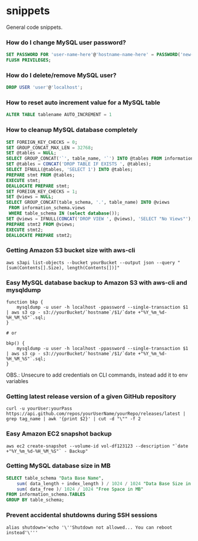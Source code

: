 # snippets
General code snippets.

### How do I change MySQL user password?
```sql
SET PASSWORD FOR 'user-name-here'@'hostname-name-here' = PASSWORD('new-password-here');
FLUSH PRIVILEGES;
```

### How do I delete/remove MySQL user?
```sql
DROP USER 'user'@'localhost';
```

### How to reset auto increment value for a MySQL table

```sql
ALTER TABLE tablename AUTO_INCREMENT = 1
```

### How to cleanup MySQL database completely

```sql
SET FOREIGN_KEY_CHECKS = 0;
SET GROUP_CONCAT_MAX_LEN = 32768;
SET @tables = NULL;
SELECT GROUP_CONCAT('`', table_name, '`') INTO @tables FROM information_schema.tables WHERE table_schema = (SELECT DATABASE());
SET @tables = CONCAT('DROP TABLE IF EXISTS ', @tables);
SELECT IFNULL(@tables, 'SELECT 1') INTO @tables;
PREPARE stmt FROM @tables;
EXECUTE stmt;
DEALLOCATE PREPARE stmt;
SET FOREIGN_KEY_CHECKS = 1;
SET @views = NULL;
SELECT GROUP_CONCAT(table_schema, '.', table_name) INTO @views
 FROM information_schema.views
 WHERE table_schema IN (select database());
SET @views = IFNULL(CONCAT('DROP VIEW ', @views), 'SELECT "No Views"');
PREPARE stmt2 FROM @views;
EXECUTE stmt2;
DEALLOCATE PREPARE stmt2;
```

### Getting Amazon S3 bucket size with aws-cli
```shell
aws s3api list-objects --bucket yourBucket --output json --query "[sum(Contents[].Size), length(Contents[])]"
```
### Easy MySQL database backup to Amazon S3 with aws-cli and mysqldump
```shell
function bkp {
    mysqldump -u user -h localhost -ppassword --single-transaction $1 | aws s3 cp - s3://yourBucket/`hostname`/$1/`date +"%Y_%m_%d-%H_%M_%S"`.sql;
}

# or

bkp() {
    mysqldump -u user -h localhost -ppassword --single-transaction $1 | aws s3 cp - s3://yourBucket/`hostname`/$1/`date +"%Y_%m_%d-%H_%M_%S"`.sql;
}
```
OBS.: Unsecure to add credentials on CLI commands, instead add it to env variables

### Getting latest release version of a given GitHub repository
```shell
curl -u yourUser:yourPass https://api.github.com/repos/yourUserName/yourRepo/releases/latest | grep tag_name | awk '{print $2}' | cut -d "\"" -f 2
```
### Easy Amazon EC2 snapshot backup
```shell
aws ec2 create-snapshot --volume-id vol-df123123 --description "`date +"%Y_%m_%d-%H_%M_%S"` - Backup"
```

### Getting MySQL database size in MB
```sql
SELECT table_schema "Data Base Name",
    sum( data_length + index_length ) / 1024 / 1024 "Data Base Size in MB",
    sum( data_free )/ 1024 / 1024 "Free Space in MB"
FROM information_schema.TABLES
GROUP BY table_schema;
```

### Prevent accidental shutdowns during SSH sessions
```shell
alias shutdown='echo '\''Shutdown not allowed... You can reboot instead'\'''
```
